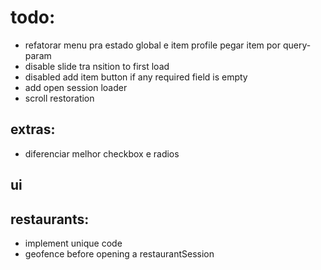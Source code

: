 # todo:

- refatorar menu pra estado global e item profile pegar item por query-param
- disable slide tra nsition to first load
- disabled add item button if any required field is empty
- add open session loader
- scroll restoration

## extras:

- diferenciar melhor checkbox e radios

## ui

## restaurants:

- implement unique code
- geofence before opening a restaurantSession

